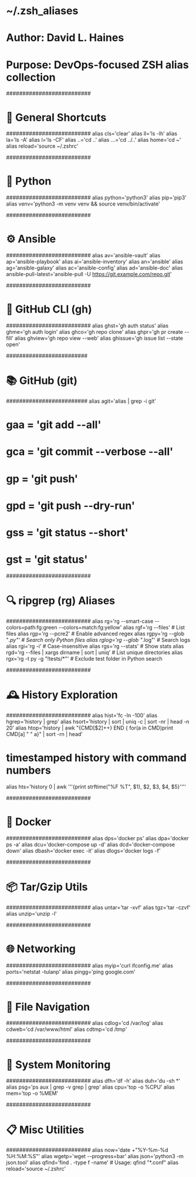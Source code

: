 # ~/.zsh_aliases
# Author: David L. Haines 
# Purpose: DevOps-focused ZSH alias collection

##########################
# 🧼 General Shortcuts
##########################
alias cls='clear'
alias ll='ls -lh'
alias la='ls -A'
alias l='ls -CF'
alias ..='cd ..'
alias ...='cd ../..'
alias home='cd ~'
alias reload='source ~/.zshrc'

##########################
# 🐍 Python
##########################
alias python='python3'
alias pip='pip3'
alias venv='python3 -m venv venv && source venv/bin/activate'

##########################
# ⚙️ Ansible
##########################
alias av='ansible-vault'
alias ap='ansible-playbook'
alias ai='ansible-inventory'
alias an='ansible'
alias ag='ansible-galaxy'
alias ac='ansible-config'
alias ad='ansible-doc'
alias ansible-pull-latest='ansible-pull -U https://git.example.com/repo.git'

##########################
# 🧰 GitHub CLI (gh)
##########################
alias ghst='gh auth status'
alias ghme='gh auth login'
alias ghco='gh repo clone'
alias ghpr='gh pr create --fill'
alias ghview='gh repo view --web'
alias ghissue='gh issue list --state open'

#########################
# 📚 GitHub (git)
#########################
alias agit='alias | grep -i git'
# gaa = 'git add --all'
# gca = 'git commit --verbose --all'
# gp = 'git push'
# gpd = 'git push --dry-run'
# gss = 'git status --short'
# gst = 'git status'

##########################
# 🔍 ripgrep (rg) Aliases
##########################
alias rg='rg --smart-case --colors=path:fg:green --colors=match:fg:yellow'
alias rgf='rg --files'                            # List files
alias rgp='rg --pcre2'                            # Enable advanced regex
alias rgpy='rg --glob "*.py"'                     # Search only Python files
alias rglog='rg --glob "*.log"'                   # Search logs
alias rgi='rg -i'                                 # Case-insensitive
alias rgs='rg --stats'                            # Show stats
alias rgd='rg --files | xargs dirname | sort | uniq'  # List unique directories
alias rgx='rg -t py -g "!tests/*"'                # Exclude test folder in Python search

##########################
# 🕰️ History Exploration
##########################
alias hist='fc -ln -100'
alias hgrep='history | grep'
alias hsort='history | sort | uniq -c | sort -nr | head -n 20'
alias htop='history | awk "{CMD[\$2]++} END { for(a in CMD)print CMD[a] \" \" a}" | sort -rn | head'

# timestamped history with command numbers
alias hts='history 0 | awk '\''{print strftime("%F %T", $1), $2, $3, $4, $5}'\'''

##########################
# 🐳 Docker
##########################
alias dps='docker ps'
alias dpa='docker ps -a'
alias dcu='docker-compose up -d'
alias dcd='docker-compose down'
alias dbash='docker exec -it'
alias dlogs='docker logs -f'

##########################
# 📦 Tar/Gzip Utils
##########################
alias untar='tar -xvf'
alias tgz='tar -czvf'
alias unzip='unzip -l'

##########################
# 🌐 Networking
##########################
alias myip='curl ifconfig.me'
alias ports='netstat -tulanp'
alias pingg='ping google.com'

##########################
# 📁 File Navigation
##########################
alias cdlog='cd /var/log'
alias cdweb='cd /var/www/html'
alias cdtmp='cd /tmp'

##########################
# 🔧 System Monitoring
##########################
alias dfh='df -h'
alias duh='du -sh *'
alias psg='ps aux | grep -v grep | grep'
alias cpu='top -o %CPU'
alias mem='top -o %MEM'

##########################
# 📋 Misc Utilities
##########################
alias now='date +"%Y-%m-%d %H:%M:%S"'
alias wgetp='wget --progress=bar'
alias json='python3 -m json.tool'
alias qfind='find . -type f -name'  # Usage: qfind "*.conf"
alias reload='source ~/.zshrc'
